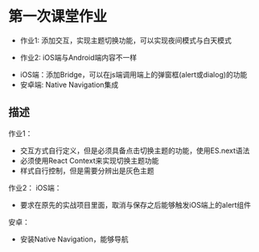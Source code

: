 # 第一次课堂作业
* 作业1:
添加交互，实现主题切换功能，可以实现夜间模式与白天模式

* 作业2:
iOS端与Android端内容不一样
- iOS端：添加Bridge，可以在js端调用端上的弹窗框(alert或dialog)的功能
- 安卓端: Native Navigation集成

## 描述
作业1：

* 交互方式自行定义，但是必须具备点击切换主题的功能，使用ES.next语法
* 必须使用React Context来实现切换主题功能
* 样式自行控制，但是需要分辨出是灰色主题

作业2：
iOS端：

* 要求在原先的实战项目里面，取消与保存之后能够触发iOS端上的alert组件

安卓：

* 安装Native Navigation，能够导航

